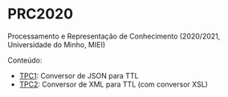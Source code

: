 # PRC2020
Processamento e Representação de Conhecimento (2020/2021, Universidade do Minho, MIEI) 

Conteúdo: 
  - [TPC1](https://github.com/fliper6/PRC2021/tree/main/TPC1): Conversor de JSON para TTL <br/>
  - [TPC2](https://github.com/fliper6/PRC2021/tree/main/TPC2): Conversor de XML para TTL (com conversor XSL)<br/>
